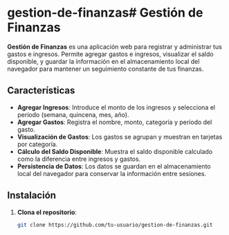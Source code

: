 # gestion-de-finanzas# Gestión de Finanzas

**Gestión de Finanzas** es una aplicación web para registrar y administrar tus gastos e ingresos. Permite agregar gastos e ingresos, visualizar el saldo disponible, y guardar la información en el almacenamiento local del navegador para mantener un seguimiento constante de tus finanzas.

## Características

- **Agregar Ingresos**: Introduce el monto de los ingresos y selecciona el período (semana, quincena, mes, año).
- **Agregar Gastos**: Registra el nombre, monto, categoría y período del gasto.
- **Visualización de Gastos**: Los gastos se agrupan y muestran en tarjetas por categoría.
- **Cálculo del Saldo Disponible**: Muestra el saldo disponible calculado como la diferencia entre ingresos y gastos.
- **Persistencia de Datos**: Los datos se guardan en el almacenamiento local del navegador para conservar la información entre sesiones.

## Instalación

1. **Clona el repositorio**:
   ```bash
   git clone https://github.com/tu-usuario/gestion-de-finanzas.git
